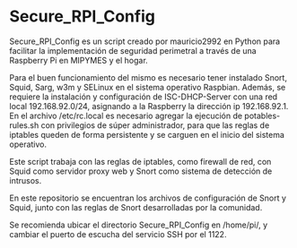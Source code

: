 # Secure_RPI_Config

Secure_RPI_Config es un script creado por mauricio2992 en Python para facilitar la implementación de seguridad perimetral a través de una Raspberry Pi en MIPYMES y el hogar.

Para el buen funcionamiento del mismo es necesario tener instalado Snort, Squid, Sarg, w3m y SELinux en el sistema operativo Raspbian. Además, se requiere la instalación y configuración de ISC-DHCP-Server con una red local 192.168.92.0/24, asignando a la Raspberry la dirección ip 192.168.92.1. En el archivo /etc/rc.local es necesario agregar la ejecución de potables-rules.sh con privilegios de súper administrador, para que las reglas de iptables queden de forma persistente y se carguen en el inicio del sistema operativo. 

Este script trabaja con las reglas de iptables, como firewall de red, con Squid como servidor proxy web y Snort como sistema de detección de intrusos.

En este repositorio se encuentran los archivos de configuración de Snort y Squid, junto con las reglas de Snort desarrolladas por la comunidad.

Se recomienda ubicar el directorio Secure_RPI_Config en /home/pi/, y cambiar el puerto de escucha del servicio SSH por el 1122.
